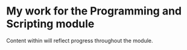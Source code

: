 # My work for the Programming and Scripting module
Content within will reflect progress throughout the module.
